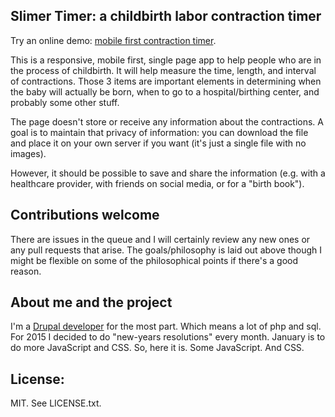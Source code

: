 ## Slimer Timer: a childbirth labor contraction timer

Try an online demo: [mobile first contraction timer](http://greggles.github.io/slimertimer/).

This is a responsive, mobile first, single page app to help people who are 
in the process of childbirth. It will help measure the time, length, and
interval of contractions. Those 3 items are important elements in determining
when the baby will actually be born, when to go to a hospital/birthing center,
and probably some other stuff.

The page doesn't store or receive any information about the contractions. A 
goal is to maintain that privacy of information: you can download the file 
and place it on your own server if you want (it's just a single file with 
no images).

However, it should be possible to save and share the information (e.g. with a 
healthcare provider, with friends on social media, or for a "birth book").

## Contributions welcome

There are issues in the queue and I will certainly review any new ones or any
pull requests that arise. The goals/philosophy is laid out above though I might
be flexible on some of the philosophical points if there's a good reason.

## About me and the project
I'm a [Drupal developer](http://drupal.org/u/greggles) for the most part. Which 
means a lot of php and sql. For 2015 I decided to do "new-years resolutions" 
every month. January is to do more JavaScript and CSS. So, here it is. Some 
JavaScript. And CSS.

## License: 
MIT. See LICENSE.txt.